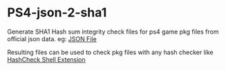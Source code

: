 # PS4-json-2-sha1
Generate SHA1 Hash sum integrity check files for ps4 game pkg files from official json data. eg: [JSON File](https://pastebin.com/raw/kEZDtXmm)

Resulting files can be used to check pkg files with any hash checker like [HashCheck Shell Extension ](http://code.kliu.org/hashcheck/)
